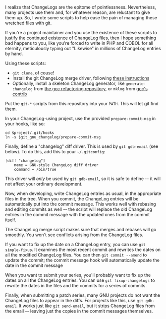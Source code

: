 I realize that ChangeLogs are the epitome of pointlessness.  Nevertheless, many projects use them and, for whatever reason, are reluctant to give them up.  So, I wrote some scripts to help ease the pain of managing these wretched files with git.

If you're a project maintainer and you use the existence of these scripts to justify the continued existence of ChangeLog files, then I hope something bad happens to you, like you're forced to write in PHP and COBOL for all eternity, meticulously typing out "Likewise" in millions of ChangeLog entries by hand.

Using these scripts:

* `git clone`, of couse!
* Install the git ChangeLog merge driver, following [these instructions](https://gnu.wildebeest.org/blog/mjw/2012/03/16/automagically-merging-changelog-files-with-mercurial-or-git/)
* Optionally, install a skeleton ChangeLog generator, like `generate-changelog` from [the gcc refactoring repository](https://github.com/davidmalcolm/gcc-refactoring-scripts), or `mklog` from [gcc's contrib](https://github.com/mirrors/gcc/blob/master/contrib/mklog)

Put the `git-*` scripts from this repository into your `PATH`.  This will let git find them.

In your ChangeLog-using project, use the provided `prepare-commit-msg` in your hooks, like so:

    cd $project/.git/hooks
    ln -s $git_gnu_changelog/prepare-commit-msg

Finally, define a "changelog" diff driver.  This is used by `git gdb-email` (see below).  To do this, add this to your `~/.gitconfig`:

```
[diff "changelog"]
	name = GNU-style ChangeLog diff driver
	command = /bin/true
```

This driver will *only* be used by `git gdb-email`, so it is safe to define -- it will not affect your ordinary development.

Now, when developing, write ChangeLog entries as usual, in the appropriate files in the tree.  When you commit, the ChangeLog entries will be automatically put into the commit message.  This works well with rebasing and editing commits as well -- the script will replace the old ChangeLog entries in the commit message with the updated ones from the commit itself.

The ChangeLog merge script makes sure that merges and rebases will go smoothly.  You won't see conflicts arising from the ChangeLog files.

If you want to fix up the date on a ChangeLog entry, you can use `git simple-fixup`.  It examines the most recent commit and rewrites the dates on all the modified ChangeLog files.  You can then `git commit --amend` to update the commit; the commit message hook will automatically update the date in the commit message

When you want to submit your series, you'll probably want to fix up the dates on all the ChangeLog entries.  You can use `git fixup-changelogs` to rewrite the dates in the files and the commits for a series of commits.

Finally, when submitting a patch series, many GNU projects do not want the ChangeLog files to appear in the diffs.  For projects like this, use `git gdb-email`.  It works just like `git send-email`, but it strips ChangeLog files from the email -- leaving just the copies in the commit messages themselves.
